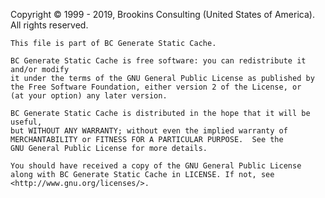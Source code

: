 ﻿Copyright © 1999 - 2019, Brookins Consulting (United States of America). All rights reserved.

    This file is part of BC Generate Static Cache.

    BC Generate Static Cache is free software: you can redistribute it and/or modify
    it under the terms of the GNU General Public License as published by
    the Free Software Foundation, either version 2 of the License, or
    (at your option) any later version.

    BC Generate Static Cache is distributed in the hope that it will be useful,
    but WITHOUT ANY WARRANTY; without even the implied warranty of
    MERCHANTABILITY or FITNESS FOR A PARTICULAR PURPOSE.  See the
    GNU General Public License for more details.

    You should have received a copy of the GNU General Public License
    along with BC Generate Static Cache in LICENSE. If not, see <http://www.gnu.org/licenses/>.
